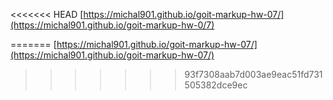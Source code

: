 <<<<<<< HEAD
[https://michal901.github.io/goit-markup-hw-07/](https://michal901.github.io/goit-markup-hw-0/7)

=======
[https://michal901.github.io/goit-markup-hw-07/](https://michal901.github.io/goit-markup-hw-07/)

>>>>>>> 93f7308aab7d003ae9eac51fd731505382dce9ec
>>>>>>>
>>>>>>
>>>>>
>>>>
>>>
>>
